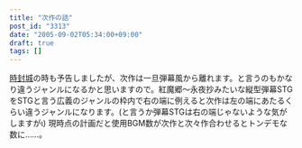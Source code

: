 ```yaml
---
title: "次作の話"
post_id: "3313"
date: "2005-09-02T05:34:00+09:00"
draft: true
tags: []
---
```



[時封城](https://danmaq.com/!/thA/)の時も予告しましたが、次作は一旦弾幕風から離れます。と言うのもかなり違うジャンルになるかと思いますので。紅魔郷～永夜抄みたいな縦型弾幕STGをSTGと言う広義のジャンルの枠内で右の端に例えると次作は左の端にあたるくらい違うジャンルになります。(と言うか弾幕STGは右の端じゃないような気がしますがι) 現時点の計画だと使用BGM数が次作と次々作合わせるとトンデモな数に……。
